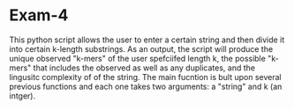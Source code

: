 # Exam-4

This python script allows the user to enter a certain string and then divide it into certain k-length substrings. As an output, the script will produce the unique observed "k-mers" of the user spefciifed length k, the possible "k-mers" that includes the observed as well as any duplicates, and the lingusitc complexity of of the string. The main fucntion is bult upon several previous functions and each one takes two arguments: a "string" and k (an intger).
